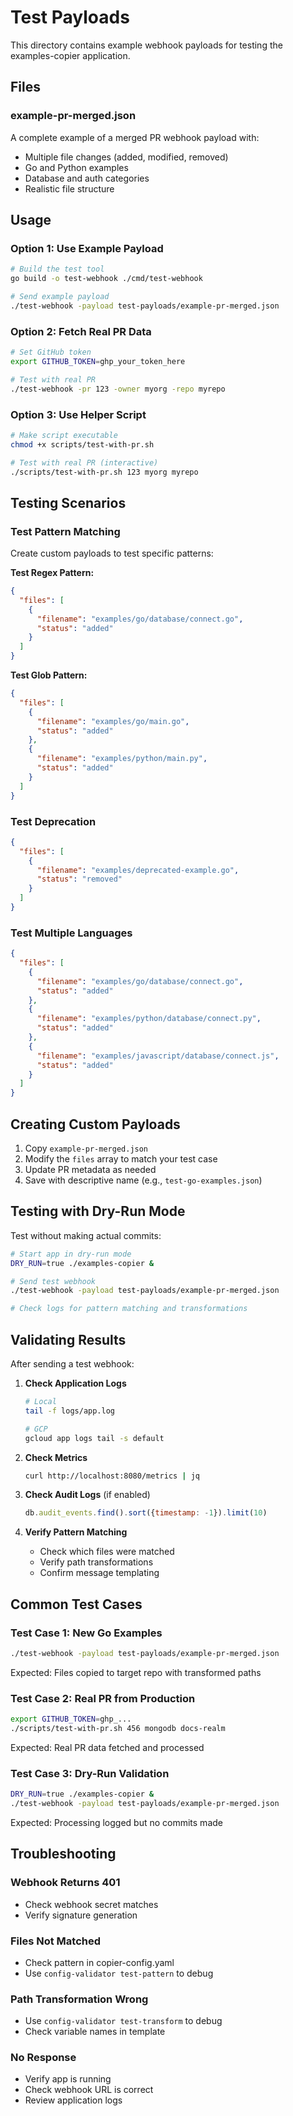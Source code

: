 # Test Payloads

This directory contains example webhook payloads for testing the examples-copier application.

## Files

### example-pr-merged.json
A complete example of a merged PR webhook payload with:
- Multiple file changes (added, modified, removed)
- Go and Python examples
- Database and auth categories
- Realistic file structure

## Usage

### Option 1: Use Example Payload

```bash
# Build the test tool
go build -o test-webhook ./cmd/test-webhook

# Send example payload
./test-webhook -payload test-payloads/example-pr-merged.json
```

### Option 2: Fetch Real PR Data

```bash
# Set GitHub token
export GITHUB_TOKEN=ghp_your_token_here

# Test with real PR
./test-webhook -pr 123 -owner myorg -repo myrepo
```

### Option 3: Use Helper Script

```bash
# Make script executable
chmod +x scripts/test-with-pr.sh

# Test with real PR (interactive)
./scripts/test-with-pr.sh 123 myorg myrepo
```

## Testing Scenarios

### Test Pattern Matching

Create custom payloads to test specific patterns:

**Test Regex Pattern:**
```json
{
  "files": [
    {
      "filename": "examples/go/database/connect.go",
      "status": "added"
    }
  ]
}
```

**Test Glob Pattern:**
```json
{
  "files": [
    {
      "filename": "examples/go/main.go",
      "status": "added"
    },
    {
      "filename": "examples/python/main.py",
      "status": "added"
    }
  ]
}
```

### Test Deprecation

```json
{
  "files": [
    {
      "filename": "examples/deprecated-example.go",
      "status": "removed"
    }
  ]
}
```

### Test Multiple Languages

```json
{
  "files": [
    {
      "filename": "examples/go/database/connect.go",
      "status": "added"
    },
    {
      "filename": "examples/python/database/connect.py",
      "status": "added"
    },
    {
      "filename": "examples/javascript/database/connect.js",
      "status": "added"
    }
  ]
}
```

## Creating Custom Payloads

1. Copy `example-pr-merged.json`
2. Modify the `files` array to match your test case
3. Update PR metadata as needed
4. Save with descriptive name (e.g., `test-go-examples.json`)

## Testing with Dry-Run Mode

Test without making actual commits:

```bash
# Start app in dry-run mode
DRY_RUN=true ./examples-copier &

# Send test webhook
./test-webhook -payload test-payloads/example-pr-merged.json

# Check logs for pattern matching and transformations
```

## Validating Results

After sending a test webhook:

1. **Check Application Logs**
   ```bash
   # Local
   tail -f logs/app.log
   
   # GCP
   gcloud app logs tail -s default
   ```

2. **Check Metrics**
   ```bash
   curl http://localhost:8080/metrics | jq
   ```

3. **Check Audit Logs** (if enabled)
   ```javascript
   db.audit_events.find().sort({timestamp: -1}).limit(10)
   ```

4. **Verify Pattern Matching**
   - Check which files were matched
   - Verify path transformations
   - Confirm message templating

## Common Test Cases

### Test Case 1: New Go Examples
```bash
./test-webhook -payload test-payloads/example-pr-merged.json
```
Expected: Files copied to target repo with transformed paths

### Test Case 2: Real PR from Production
```bash
export GITHUB_TOKEN=ghp_...
./scripts/test-with-pr.sh 456 mongodb docs-realm
```
Expected: Real PR data fetched and processed

### Test Case 3: Dry-Run Validation
```bash
DRY_RUN=true ./examples-copier &
./test-webhook -payload test-payloads/example-pr-merged.json
```
Expected: Processing logged but no commits made

## Troubleshooting

### Webhook Returns 401
- Check webhook secret matches
- Verify signature generation

### Files Not Matched
- Check pattern in copier-config.yaml
- Use `config-validator test-pattern` to debug

### Path Transformation Wrong
- Use `config-validator test-transform` to debug
- Check variable names in template

### No Response
- Verify app is running
- Check webhook URL is correct
- Review application logs

